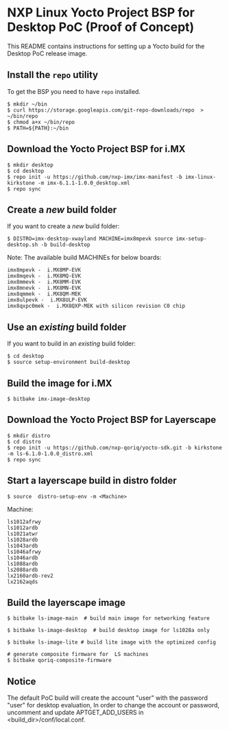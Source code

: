 NXP Linux Yocto Project BSP for Desktop PoC (Proof of Concept)
===============================================================

This README contains instructions for setting up a Yocto build
for the Desktop PoC release image.

Install the `repo` utility
--------------------------

To get the BSP you need to have `repo` installed.

```
$ mkdir ~/bin
$ curl https://storage.googleapis.com/git-repo-downloads/repo  > ~/bin/repo
$ chmod a+x ~/bin/repo
$ PATH=${PATH}:~/bin
```

Download the Yocto Project BSP for i.MX
------------------------------

```
$ mkdir desktop
$ cd desktop
$ repo init -u https://github.com/nxp-imx/imx-manifest -b imx-linux-kirkstone -m imx-6.1.1-1.0.0_desktop.xml
$ repo sync
```

Create a _new_ build folder
---------------------------

If you want to create a _new_ build folder:

```
$ DISTRO=imx-desktop-xwayland MACHINE=imx8mpevk source imx-setup-desktop.sh -b build-desktop
```

Note: The available build MACHINEs for below boards:

    imx8mpevk -  i.MX8MP-EVK
    imx8mqevk -  i.MX8MQ-EVK
    imx8mmevk -  i.MX8MM-EVK
    imx8mnevk -  i.MX8MN-EVK
    imx8qmmek -  i.MX8QM-MEK
    imx8ulpevk -  i.MX8ULP-EVK
    imx8qxpc0mek -  i.MX8QXP-MEK with silicon revision C0 chip

Use an _existing_ build folder
------------------------------

If you want to build in an _existing_ build folder:

```
$ cd desktop
$ source setup-environment build-desktop
```

Build the image for i.MX
---------------

```
$ bitbake imx-image-desktop
```


Download the Yocto Project BSP for Layerscape
------------------------------

```
$ mkdir distro
$ cd distro
$ repo init -u https://github.com/nxp-qoriq/yocto-sdk.git -b kirkstone -m ls-6.1.0-1.0.0_distro.xml
$ repo sync
```

Start a layerscape build in distro folder
------------------------------

```
$ source  distro-setup-env -m <Machine>
```

Machine:

    ls1012afrwy
    ls1012ardb
    ls1021atwr
    ls1028ardb
    ls1043ardb
    ls1046afrwy
    ls1046ardb
    ls1088ardb
    ls2088ardb
    lx2160ardb-rev2
    lx2162aqds

Build the layerscape image
---------------

```
$ bitbake ls-image-main  # build main image for networking feature
```

```
$ bitbake ls-image-desktop  # build desktop image for ls1028a only
```

```
$ bitbake ls-image-lite # build lite image with the optimized config
```

```
# generate composite firmware for  LS machines
$ bitbake qoriq-composite-firmware
```


Notice
---------------

The default PoC build will create the account "user" with the password "user" for desktop evaluation,
In order to change the account or password, uncomment and update APTGET_ADD_USERS in <build_dir>/conf/local.conf.
